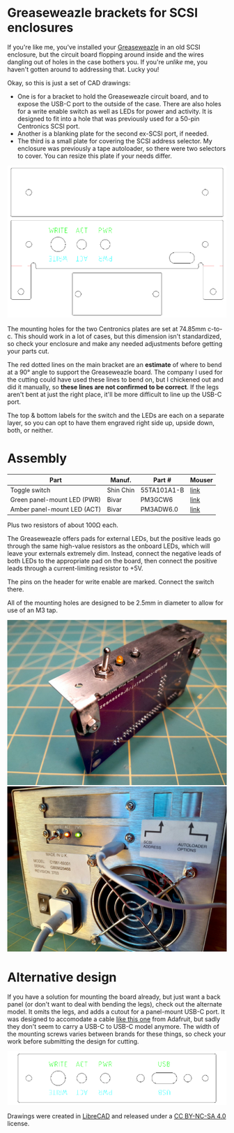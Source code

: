 # Greaseweazle brackets for SCSI enclosures

If you're like me, you've installed your [Greaseweazle](https://github.com/keirf/greaseweazle) in an old SCSI enclosure, but the circuit board flopping around inside and the wires dangling out of holes in the case bothers you. If you're *unlike* me, you haven't gotten around to addressing that. Lucky you!

Okay, so this is just a set of CAD drawings:

* One is for a bracket to hold the Greaseweazle circuit board, and to expose the USB-C port to the outside of the case. There are also holes for a write enable switch as well as LEDs for power and activity. It is designed to fit into a hole that was previously used for a 50-pin Centronics SCSI port.
* Another is a blanking plate for the second ex-SCSI port, if needed.
* The third is a small plate for covering the SCSI address selector. My enclosure was previously a tape autoloader, so there were two selectors to cover. You can resize this plate if your needs differ.

![Screenshot of the three brackets arranged together](images/greaseweazle_scsi_brackets.png)

The mounting holes for the two Centronics plates are set at 74.85mm c-to-c. This should work in a lot of cases, but this dimension isn't standardized, so check your enclosure and make any needed adjustments before getting your parts cut.

The red dotted lines on the main bracket are an **estimate** of where to bend at a 90° angle to support the Greaseweazle board. The company I used for the cutting could have used these lines to bend on, but I chickened out and did it manually, so **these lines are not confirmed to be correct**. If the legs aren't bent at just the right place, it'll be more difficult to line up the USB-C port.

The top & bottom labels for the switch and the LEDs are each on a separate layer, so you can opt to have them engraved right side up, upside down, both, or neither.

# Assembly

Part | Manuf. | Part # | Mouser
-|-|-|-
Toggle switch | Shin Chin | 55TA101A1-B | [link](https://www.mouser.com/ProductDetail/112-55TA101A1-B)
Green panel-mount LED (PWR) | Bivar | PM3GCW6 | [link](https://www.mouser.com/ProductDetail/749-PM3GCW6)
Amber panel-mount LED (ACT) | Bivar | PM3ADW6.0 | [link](https://www.mouser.com/ProductDetail/749-PM3ADW6)

Plus two resistors of about 100Ω each.

The Greaseweazle offers pads for external LEDs, but the positive leads go through the same high-value resistors as the onboard LEDs, which will leave your externals extremely dim. Instead, connect the negative leads of both LEDs to the appropriate pad on the board, then connect the positive leads through a current-limiting resistor to +5V.

The pins on the header for write enable are marked. Connect the switch there.

All of the mounting holes are designed to be 2.5mm in diameter to allow for use of an M3 tap.

![Photo of the Greaseweazle mounted to a bracket](images/greaseweazle_scsi_bracket_view.jpg)![Photo of all three brackets installed in an old dual-bay SCSI enclosure](images/greaseweazle_scsi_bracket_installed.jpg)

# Alternative design

If you have a solution for mounting the board already, but just want a back panel (or don't want to deal with bending the legs), check out the alternate model. It omits the legs, and adds a cutout for a panel-mount USB-C port. It was designed to accomodate a cable [like this one](https://www.adafruit.com/product/4056) from Adafruit, but sadly they don't seem to carry a USB-C to USB-C model anymore. The width of the mounting screws varies between brands for these things, so check your work before submitting the design for cutting.

![Screenshot of the alternate bracket design](images/greaseweazle_scsi_bracket_alt.png)

Drawings were created in [LibreCAD](https://librecad.org/) and released under a [CC BY-NC-SA 4.0](https://creativecommons.org/licenses/by-nc-sa/4.0/deed.en) license.
